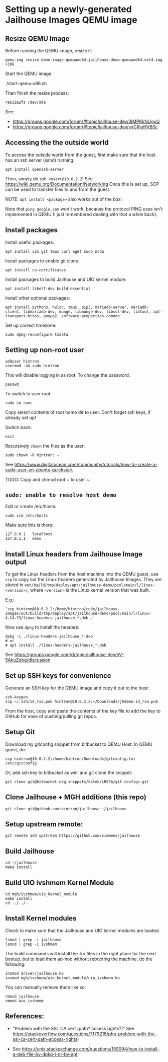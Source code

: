 # Setting up a newly-generated Jailhouse Images QEMU image

## Resize QEMU Image

Before running the QEMU image, resize it:

    qemu-img resize demo-image-qemuamd64-jailhouse-demo-qemuamd64.ext4.img +10G

Start the QEMU image:

   ./start-qemu-x86.sh

Then finish the resize process:

    resize2fs /dev/sda

See:
* https://groups.google.com/forum/#!topic/jailhouse-dev/3IMPKkNUguQ
* https://groups.google.com/forum/#!topic/jailhouse-dev/yvGRjoHVBSc

## Accessing the the outside world

To access the outside world from the guest, first make sure that the host has an
ssh server (sshd) running:

    apt install openssh-server

Then, simply do `ssh <user>@10.0.2.2`! See
https://wiki.qemu.org/Documentation/Networking
Once this is set up, SCP can be used to transfer files to and from the guest.

NOTE: `apt install <package>` also works out of the box!

Note that `ping google.com` won't work, because the protocol PING uses isn't
implemented in QEMU (I just remembered dealing with that a while back).

## Install packages

Install useful packages:

    apt install vim git tmux curl wget sudo ncdu

Install packages to enable git clone:

    apt install ca-certificates

Install packages to build Jailhouse and UIO kernel module:

    apt install libelf-dev build-essential

Install other optional packages:

    apt install python3, hwloc, tmux, pip3, mariadb-server, mariadb-client, libmariadb-dev, munge, libmunge-dev, libssl-dev, libtool, apt-transport-https, gnupg2, software-properties-common

Set up correct timezone:

    sudo dpkg-reconfigure tzdata


## Setting up non-root user

    adduser hintron
    usermod -aG sudo hintron

This will disable logging in as root.
To change the password:

    passwd

To switch to user root:

    sudo su root

Copy select contents of root home dir to user. Don't forget ssh keys, if already
set up!

Switch back:

    exit

Recursively `chown` the files as the user:

    sudo chown -R hintron: ~


See https://www.digitalocean.com/community/tutorials/how-to-create-a-sudo-user-on-ubuntu-quickstart

TODO: Copy and chmod root ~ to user ~.


## `sudo: unable to resolve host demo`

Edit or create /etc/hosts:

    sudo vim /etc/hosts

Make sure this is there:

    127.0.0.1   localhost
    127.0.1.1   demo

## Install Linux headers from Jailhouse Image output

To get the Linux headers from the host machine into the QEMU guest, use `scp` to
copy out the Linux headers generated by Jailhouse Images. They are stored in
`out/build/tmp/deploy/apt/jailhouse-demo/pool/main/l/linux-<version>/`,
where `<version>` is the Linux kernel version that was built.

E.g.:

    `scp hintron@10.0.2.2:/home/hintron/code/jailhouse-images/out/build/tmp/deploy/apt/jailhouse-demo/pool/main/l/linux-4.14.73/linux-headers-jailhouse_*.deb .`

Now use `dpkg` to install the headers:

    dpkg -i ./linux-headers-jailhouse_*.deb
    # or
    # apt install ./linux-headers-jailhouse_*.deb

See https://groups.google.com/d/topic/jailhouse-dev/hV-5AkuZqbg/discussion


## Set up SSH keys for convenience

Generate an SSH key for the QEMU image and copy it out to the host:

    ssh-keygen
    scp ~/.ssh/id_rsa.pub hintron@10.0.2.2:~/Downloads/jhdemo-id_rsa.pub

From the host, copy and paste the contents of the key file to add the key to
GitHub for ease of pushing/pulling git repos.

## Setup Git

Download my gitconfig snippet from bitbucket to QEMU Host.
In QEMU guest, do:

    scp hintron@10.0.2.2:/home/hintron/Downloads/gitconfig.txt /etc/gitconfig

Or, add ssh key to bitbucket as well and git clone the snippet:

    git clone git@bitbucket.org:snippets/kolob/LRE5b/git-configs.git

## Clone Jailhouse + MGH additions (this repo)

    git clone git@github.com:hintron/jailhouse ~/jailhouse

## Setup upstream remote:

    git remote add upstream https://github.com/siemens/jailhouse

## Build Jailhouse

    cd ~/jailhouse
    make install

## Build UIO ivshmem Kernel Module

    cd mgh/ivshmem/uio_kernel_module
    make install
    cd ../../..

## Install Kernel modules

Check to make sure that the Jailhouse and UIO kernel modules are loaded.

    lsmod | grep -i jailhouse
    lsmod | grep -i ivshmem

The build commands will install the .ko files in the right place for the
next bootup, but to load them ad-hoc without rebooting the machine, do the
following:

    insmod driver/jailhouse.ko
    insmod mgh/ivshmem/uio_kernel_module/uio_ivshmem.ko

You can manually remove them like so:

    rmmod jailhouse
    rmmod uio_ivshmem

## References:

* "Problem with the SSL CA cert (path? access rights?)" See https://stackoverflow.com/questions/7179216/php-problem-with-the-ssl-ca-cert-path-access-rights)

* See https://unix.stackexchange.com/questions/159094/how-to-install-a-deb-file-by-dpkg-i-or-by-apt
